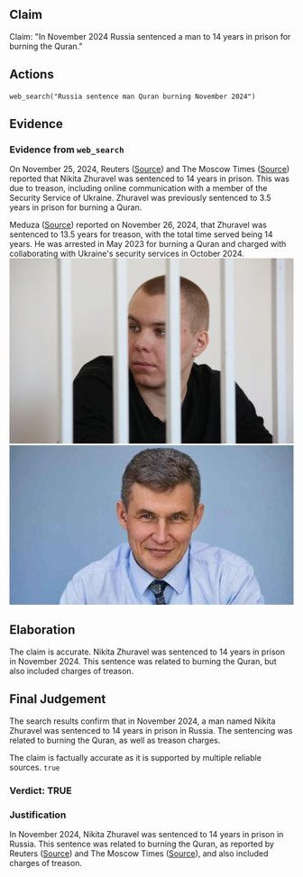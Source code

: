 ## Claim
Claim: "In November 2024 Russia sentenced a man to 14 years in prison for burning the Quran."

## Actions
```
web_search("Russia sentence man Quran burning November 2024")
```

## Evidence
### Evidence from `web_search`
On November 25, 2024, Reuters ([Source](https://www.reuters.com/world/europe/russian-man-jailed-burning-koran-sentenced-14-years-separate-ukraine-treason-2024-11-25/)) and The Moscow Times ([Source](https://www.themoscowtimes.com/2024/11/25/russian-man-jailed-for-quran-burning-sentenced-to-135-more-years-in-prison-for-treason-a87123/)) reported that Nikita Zhuravel was sentenced to 14 years in prison. This was due to treason, including online communication with a member of the Security Service of Ukraine. Zhuravel was previously sentenced to 3.5 years in prison for burning a Quran.

Meduza ([Source](https://meduza.io/en/news/2024/11/26/man-beaten-in-police-custody-for-burning-quran-gets-13-5-years-for-treason-against-russia-in-separate-case/)) reported on November 26, 2024, that Zhuravel was sentenced to 13.5 years for treason, with the total time served being 14 years. He was arrested in May 2023 for burning a Quran and charged with collaborating with Ukraine's security services in October 2024. ![image 381](media/2025-08-06_17-38-1754501881-577176.jpg) ![image 386](media/2025-08-06_17-38-1754501885-751911.jpg)


## Elaboration
The claim is accurate. Nikita Zhuravel was sentenced to 14 years in prison in November 2024. This sentence was related to burning the Quran, but also included charges of treason.


## Final Judgement
The search results confirm that in November 2024, a man named Nikita Zhuravel was sentenced to 14 years in prison in Russia. The sentencing was related to burning the Quran, as well as treason charges.

The claim is factually accurate as it is supported by multiple reliable sources. `true`


### Verdict: TRUE

### Justification
In November 2024, Nikita Zhuravel was sentenced to 14 years in prison in Russia. This sentence was related to burning the Quran, as reported by Reuters ([Source](https://www.reuters.com/world/europe/russian-man-jailed-burning-koran-sentenced-14-years-separate-ukraine-treason-2024-11-25/)) and The Moscow Times ([Source](https://www.themoscowtimes.com/2024/11/25/russian-man-jailed-for-quran-burning-sentenced-to-135-more-years-in-prison-for-treason-a87123/)), and also included charges of treason.
